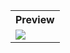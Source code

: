 <table style="width:100%">
  <tr>
    <th>Preview</th>
  </tr>
  <tr>
    <td><img src="https://github.com/MdAshrafUllah/Flutter-Date-and-Time-Format/assets/96839511/732a4fd2-82ba-4c13-b0cc-300449ee9a87"></td>
  </tr>
</table>
